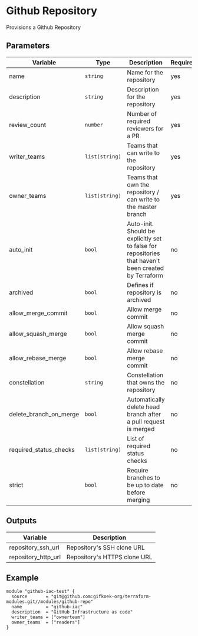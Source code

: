 # Github Repository

Provisions a Github Repository

## Parameters

| Variable               | Type           | Description                                                                                          | Required | Default |
| ---------------------- | -------------- | ---------------------------------------------------------------------------------------------------- | -------- | ------- |
| name                   | `string`       | Name for the repository                                                                              | yes      |         |
| description            | `string`       | Description for the repository                                                                       | yes      |         |
| review_count           | `number`       | Number of required reviewers for a PR                                                                | yes      |         |
| writer_teams           | `list(string)` | Teams that can write to the repository                                                               | yes      |         |
| owner_teams            | `list(string)` | Teams that own the repository / can write to the master branch                                       | yes      |         |
| auto_init              | `bool`         | Auto-init. Should be explicitly set to false for repositories that haven't been created by Terraform | no       | `true`  |
| archived               | `bool`         | Defines if repository is archived                                                                    | no       | `false` |
| allow_merge_commit     | `bool`         | Allow merge commit                                                                                   | no       | `true`  |
| allow_squash_merge     | `bool`         | Allow squash merge commit                                                                            | no       | `true`  |
| allow_rebase_merge     | `bool`         | Allow rebase merge commit                                                                            | no       | `true`  |
| constellation          | `string`       | Constellation that owns the repository                                                               | no       | `""`    |
| delete_branch_on_merge | `bool`         |Automatically delete head branch after a pull request is merged                                       | no       | `false  |
| required_status_checks | `list(string)` | List of required status checks                                                                       | no       | `[]`    |
| strict                 | `bool`         | Require branches to be up to date before merging                                                     | no       | `false` |

## Outputs

| Variable            | Description                  |
| ------------------- | ---------------------------- |
| repository_ssh_url  | Repository's SSH clone URL   |
| repository_http_url | Repository's HTTPS clone URL |

## Example

```hcl
module "github-iac-test" {
  source       = "git@github.com:gifkoek-org/terraform-modules.git//modules/github-repo"
  name         = "github-iac"
  description  = "GitHub Infrastructure as code"
  writer_teams = ["ownerteam"]
  owner_teams  = ["readers"]
}
```
